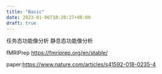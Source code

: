 ```yaml
---
title: "Basic"
date: 2023-01-06T18:28:27+08:00
draft: true
---
```



任务态功能像分析
静息态功能像分析

fMRIPrep
https://fmriprep.org/en/stable/

paper:https://www.nature.com/articles/s41592-018-0235-4
